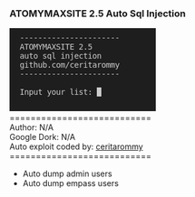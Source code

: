 <h3>ATOMYMAXSITE 2.5 Auto Sql Injection</h3>
<img src="screenshot/atom_auto_sqli.png">
<br/>===========================<br/>
Author: N/A<br/>
Google Dork: N/A<br/>
Auto exploit coded by: <a href="https://github.com/ceritarommy">ceritarommy</a><br/>
===========================<br/>
<ul>
    <li>Auto dump admin users</li>
    <li>Auto dump empass users</li>
</ul>